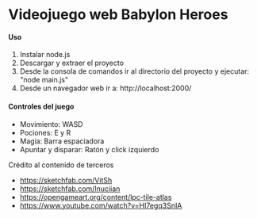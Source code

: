 # Videojuego web Babylon Heroes

#### Uso
1. Instalar node.js
2. Descargar y extraer el proyecto
3. Desde la consola de comandos ir al directorio del proyecto y ejecutar: "node main.js"
4. Desde un navegador web ir a: http://localhost:2000/

#### Controles del juego
- Movimiento: WASD
- Pociones: E y R
- Magia: Barra espaciadora
- Apuntar y disparar: Ratón y click izquierdo

Crédito al contenido de terceros
- https://sketchfab.com/VitSh
- https://sketchfab.com/Inuciian
- https://opengameart.org/content/lpc-tile-atlas
- https://www.youtube.com/watch?v=HI7egq3SnIA
